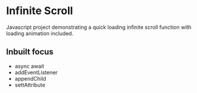 # Infinite Scroll
Javascript project demonstrating a quick loading infinite scroll function with loading animation included. 


## Inbuilt  focus
- async await
- addEventListener
- appendChild
- settAttribute